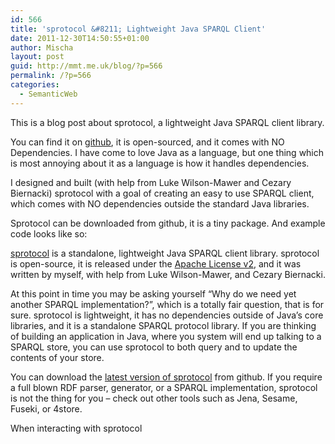 ```yaml
---
id: 566
title: 'sprotocol &#8211; Lightweight Java SPARQL Client'
date: 2011-12-30T14:50:55+01:00
author: Mischa
layout: post
guid: http://mmt.me.uk/blog/?p=566
permalink: /?p=566
categories:
  - SemanticWeb
---
```

This is a blog post about sprotocol, a lightweight Java SPARQL client library. 

You can find it on [github](https://github.com/mischat/sprotocol), it is open-sourced, and it comes with NO Dependencies. I have come to love Java as a language, but one thing which is most annoying about it as a language is how it handles dependencies. 

I designed and built (with help from Luke Wilson-Mawer and Cezary Biernacki) sprotocol with a goal of creating an easy to use SPARQL client, which comes with NO dependencies outside the standard Java libraries. 

Sprotocol can be downloaded from github, it is a tiny package. And example code looks like so: 

[sprotocol](https://github.com/mischat/sprotocol) is a standalone, lightweight Java SPARQL client library. sprotocol is open-source, it is released under the [Apache License v2](), and it was written by myself, with help from Luke Wilson-Mawer, and Cezary Biernacki.

At this point in time you may be asking yourself &#8220;Why do we need yet another SPARQL implementation?&#8221;, which is a totally fair question, that is for sure. sprotocol is lightweight, it has no dependencies outside of Java&#8217;s core libraries, and it is a standalone SPARQL protocol library. If you are thinking of building an application in Java, where you system will end up talking to a SPARQL store, you can use sprotocol to both query and to update the contents of your store.

You can download the [latest version of sprotocol]() from github. If you require a full blown RDF parser, generator, or a SPARQL implementation, sprotocol is not the thing for you &#8211; check out other tools such as Jena, Sesame, Fuseki, or 4store.

When interacting with sprotocol